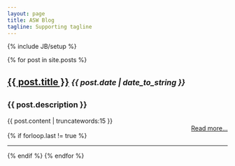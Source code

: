 ```yaml
---
layout: page
title: ASW Blog
tagline: Supporting tagline
---
```

{% include JB/setup %}

{% for post in site.posts %}
<h2>
<a href="{{ BASE_PATH }}{{ post.url }}">{{ post.title }}</a>
<small><em><span>{{ post.date | date_to_string }}</span></em></small>
</h2>
<h2><small>{{ post.description }}</small></h2>
<div>
{{ post.content | truncatewords:15 }}
</div>
<div style="text-align:right">
<a href="{{ BASE_PATH }}{{ post.url }}">Read more...</a>
</div>
<div>
</div>
{% if forloop.last != true %}
<hr>
{% endif %}
{% endfor %}
